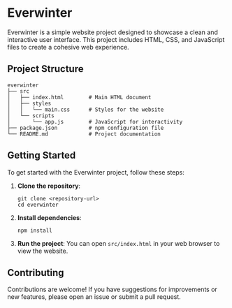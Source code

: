 # Everwinter

Everwinter is a simple website project designed to showcase a clean and interactive user interface. This project includes HTML, CSS, and JavaScript files to create a cohesive web experience.

## Project Structure

```
everwinter
├── src
│   ├── index.html        # Main HTML document
│   ├── styles
│   │   └── main.css      # Styles for the website
│   └── scripts
│       └── app.js        # JavaScript for interactivity
├── package.json          # npm configuration file
└── README.md             # Project documentation
```

## Getting Started

To get started with the Everwinter project, follow these steps:

1. **Clone the repository**:
   ```
   git clone <repository-url>
   cd everwinter
   ```

2. **Install dependencies**:
   ```
   npm install
   ```

3. **Run the project**:
   You can open `src/index.html` in your web browser to view the website.

## Contributing

Contributions are welcome! If you have suggestions for improvements or new features, please open an issue or submit a pull request.

